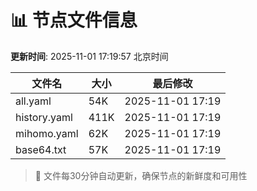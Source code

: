 # 📊 节点文件信息

**更新时间**: 2025-11-01 17:19:57 北京时间

| 文件名 | 大小 | 最后修改 |
|--------|------|----------|
| all.yaml | 54K | 2025-11-01 17:19 |
| history.yaml | 411K | 2025-11-01 17:19 |
| mihomo.yaml | 62K | 2025-11-01 17:19 |
| base64.txt | 57K | 2025-11-01 17:19 |

> 🔄 文件每30分钟自动更新，确保节点的新鲜度和可用性
